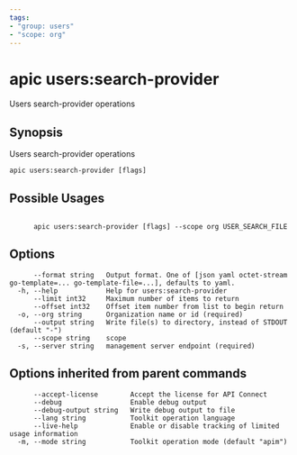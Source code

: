 ```yaml
---
tags:
- "group: users"
- "scope: org"
---
```

# apic users:search-provider

Users search-provider operations

## Synopsis

Users search-provider operations

```
apic users:search-provider [flags]
```

## Possible Usages

```

      apic users:search-provider [flags] --scope org USER_SEARCH_FILE

```

## Options

```
      --format string   Output format. One of [json yaml octet-stream go-template=... go-template-file=...], defaults to yaml.
  -h, --help            Help for users:search-provider
      --limit int32     Maximum number of items to return
      --offset int32    Offset item number from list to begin return
  -o, --org string      Organization name or id (required)
      --output string   Write file(s) to directory, instead of STDOUT (default "-")
      --scope string    scope
  -s, --server string   management server endpoint (required)
```

## Options inherited from parent commands

```
      --accept-license        Accept the license for API Connect
      --debug                 Enable debug output
      --debug-output string   Write debug output to file
      --lang string           Toolkit operation language
      --live-help             Enable or disable tracking of limited usage information
  -m, --mode string           Toolkit operation mode (default "apim")
```
